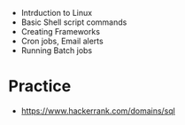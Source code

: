 - Intrduction to Linux  
- Basic Shell script commands  
- Creating Frameworks  
- Cron jobs, Email alerts  
- Running Batch jobs

# Practice
- https://www.hackerrank.com/domains/sql